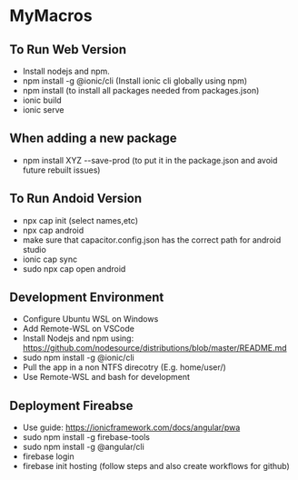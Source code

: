 # MyMacros

To Run Web Version
-------------------
* Install nodejs and npm.
* npm install -g @ionic/cli (Install ionic cli globally using npm)
* npm install (to install all packages needed from packages.json)
* ionic build
* ionic serve

When adding a new package
--------------------------
* npm install XYZ --save-prod (to put it in the package.json and avoid future rebuilt issues)

To Run Andoid Version
---------------------
* npx cap init (select names,etc)
* npx cap android
* make sure that capacitor.config.json has the correct path for android studio
* ionic cap sync
* sudo npx cap open android

Development Environment
------------------------
* Configure Ubuntu WSL on Windows 
* Add Remote-WSL on VSCode
* Install Nodejs and npm using: https://github.com/nodesource/distributions/blob/master/README.md
* sudo npm install -g @ionic/cli
* Pull the app in a non NTFS direcotry (E.g. home/user/) 
* Use Remote-WSL and bash for development

Deployment Fireabse
-------------------
* Use guide: https://ionicframework.com/docs/angular/pwa
* sudo npm install -g firebase-tools
* sudo npm install -g @angular/cli
* firebase login
* firebase init hosting (follow steps and also create workflows for github)
